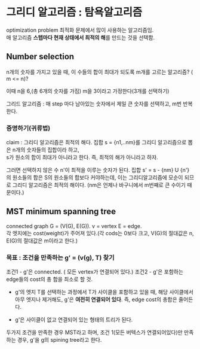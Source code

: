 # 그리디 알고리즘 : 탐욕알고리즘
optimization problem 최적화 문제에서 많이 사용하는 알고리즘임.  
매 알고리즘 **스텝마다 현재 상태에서 최적의 해**를 만드는 것을 선택함.  


## Number selection 
n개의 숫자를 가지고 있을 때, 이 수들의 합이 최대가 되도록 m개를 고르는 알고리즘? (  m <= n)?  

이때 n을 6,(총 6개의 숫자를 가짐) m을 3이라고 가정한다(3개를 선택하기)  

그리드 알고리즘 : 매 step 마다 남아있는 숫자에서 제일 큰 숫자를 선택하고, m번 반복한다.   

### 증명하기(귀류법)  
claim : 그리디 알고리즘은 최적의 해다.
집합 s = {n1,..nm}를 그리디 알고리즘으로 뽑은 n개의 숫자들의 집합이라 하고,  
s가 원소의 합이 최대가 아니라고 한다. 즉, 최적의 해가 아니라고 하자. 

그러면 선택하지 않은 수 n'이 최적을 이루는 숫자가 된다. 
집합 s' = s - {nm} U {n'} 의 원소들의 합은 S의 원소들의 합보다 커야하는데,
이는 그리디알고리즘에 모순이 되므로 그리디 알고리즘은 최적의 해이다.
(nm은 언제나 바구니에서 m번째로 큰 수이기 때문이다.)

## MST minimum spanning tree
connected graph G = (V(G), E(G)). v = vertex E = edge.  
각 엣지에는 cost(weight)가 주어져 있다.(각 cods는 0보다 크고, V(G)의 절대값은 n, E(G)의 절대값은 m이라고 한다.)

### 목표 : 조건을 만족하는 g' = (v(g), T) 찾기 
조건1 - g'은 connected.  ( 모든 vertex가 연결되어 있다.)
조건2 - g'은 포함하는 edge들의 cost의 총 합을 최소로 할 것.

- g'의 엣지 T를 선택하는 과정에서 T가 사이클을 포함하고 있을 때,
  해당 사이클에서 아무 엣지나 제거해도,
  g'은 **여전히 연결되어 있다**.
  즉, edge cost의 총합은 줄어든다.

- g'은 사이클이 없고 연결되어 있는 형태의 트리가 된다.

두가지 조건을 만족한 경우 MST라고 하며, 조건 1(모든 버텍스가 연결되어있다)만 만족하는 경우, g'을 g의 spining tree라고 한다.  


